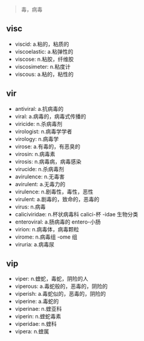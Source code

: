 > 毒，病毒

## visc

- viscid: a.粘的，粘质的
- viscoelastic: a.粘弹性的
- viscose: n.粘胶，纤维胶
- viscosimeter: n.粘度计
- viscous: a.粘的，粘性的

## vir

- antiviral: a.抗病毒的
- viral: a.病毒的，病毒式传播的
- viricide: n.杀病毒剂
- virologist: n.病毒学学者
- virology: n.病毒学
- virose: a.有毒的，有恶臭的
- virosin: n.病毒素
- virosis: n.病毒病，病毒感染
- virucide: n.杀病毒剂
- avirulence: n.无毒害
- avirulent: a.无毒力的
- virulence: n.剧毒性，毒性，恶性
- virulent: a.剧毒的，致命的，恶毒的
- virus: n.病毒
- caliciviridae: n.杯状病毒科 calici-杯 -idae 生物分类
- enteroviral: a.肠病毒的 entero-小肠
- virion: n.病毒体，病毒颗粒
- virome: n.病毒组 -ome 组
- viruria: a.病毒尿

## vip

- viper: n.蝰蛇，毒蛇，阴险的人
- viperous: a.毒蛇般的，恶毒的，阴险的
- viperish: a.毒蛇似的，恶毒的，阴险的
- viperine: a.毒蛇的
- viperinae: n.蝰亚科
- viperin: n.蝰蛇毒素
- viperidae: n.蝰科
- vipera: n.蝰属